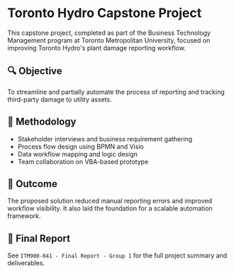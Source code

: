 # Toronto Hydro Capstone Project

This capstone project, completed as part of the Business Technology Management program at Toronto Metropolitan University, focused on improving Toronto Hydro's plant damage reporting workflow.

## 🔍 Objective
To streamline and partially automate the process of reporting and tracking third-party damage to utility assets.

## 🧠 Methodology
- Stakeholder interviews and business requirement gathering
- Process flow design using BPMN and Visio
- Data workflow mapping and logic design
- Team collaboration on VBA-based prototype

## 🎯 Outcome
The proposed solution reduced manual reporting errors and improved workflow visibility. It also laid the foundation for a scalable automation framework.

## 📄 Final Report
See `ITM900-041 - Final Report - Group 1` for the full project summary and deliverables.
